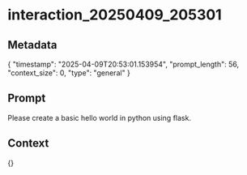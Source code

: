 # interaction_20250409_205301

## Metadata
{
  "timestamp": "2025-04-09T20:53:01.153954",
  "prompt_length": 56,
  "context_size": 0,
  "type": "general"
}

## Prompt
Please create a basic hello world in python using flask.

## Context
{}
